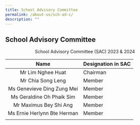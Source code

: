 ```yaml
---
title: School Advisory Committee
permalink: /about-us/sch-ad-c/
description: ""
---
```

## School Advisory Committee

<p align="center"> School Advisory Committee (SAC) 2023 & 2024 </p>

| **Name** | **Designation in SAC** |
|:---:|---|
| Mr Lim Nghee Huat | Chairman |
| Mr Chia Song Leng | Member |
| Ms Genevieve Ding Zung Mei | Member |
| Ms Geraldine Oh Phaik Sim | Member |
| Mr Maximus Bey Shi Ang | Member |
| Ms Ernie Herlynn Bte Herman | Member |
|  |  |
